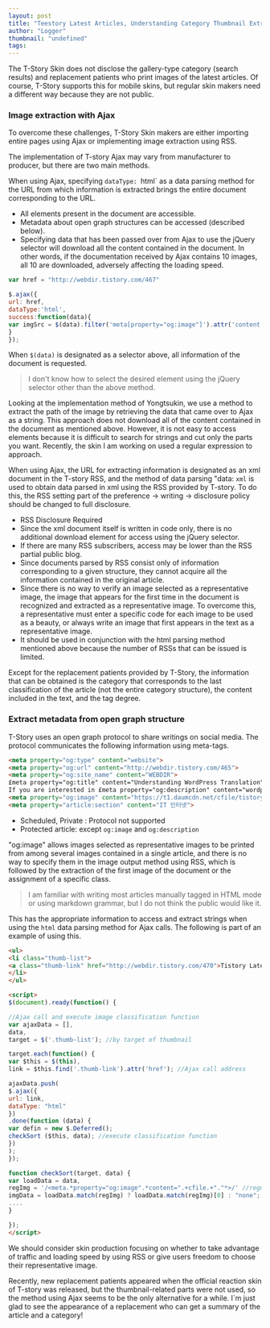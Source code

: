 ```yaml
---
layout: post
title: "Teestory Latest Articles, Understanding Category Thumbnail Extraction"
author: "Logger"
thumbnail: "undefined"
tags: 
---
```



The T-Story Skin does not disclose the gallery-type category (search results) and replacement patients who print images of the latest articles. Of course, T-Story supports this for mobile skins, but regular skin makers need a different way because they are not public.

### Image extraction with Ajax

To overcome these challenges, T-Story Skin makers are either importing entire pages using Ajax or implementing image extraction using RSS.

The implementation of T-story Ajax may vary from manufacturer to producer, but there are two main methods.

When using Ajax, specifying `dataType: `html` as a data parsing method for the URL from which information is extracted brings the entire document corresponding to the URL.

- All elements present in the document are accessible.
- Metadata about open graph structures can be accessed (described below).
- Specifying data that has been passed over from Ajax to use the jQuery selector will download all the content contained in the document. In other words, if the documentation received by Ajax contains 10 images, all 10 are downloaded, adversely affecting the loading speed.

```js
var href = "http://webdir.tistory.com/467"

$.ajax({
url: href,
dataType:'html',
success:function(data){
var imgSrc = $(data).filter('meta[property="og:image"]').attr('content');
}
});

```

When `$(data)` is designated as a selector above, all information of the document is requested.

> I don't know how to select the desired element using the jQuery selector other than the above method.

Looking at the implementation method of Yongtsukin, we use a method to extract the path of the image by retrieving the data that came over to Ajax as a string. This approach does not download all of the content contained in the document as mentioned above. However, it is not easy to access elements because it is difficult to search for strings and cut only the parts you want. Recently, the skin I am working on used a regular expression to approach.

When using Ajax, the URL for extracting information is designated as an xml document in the T-story RSS, and the method of data parsing "data: `xml` is used to obtain data parsed in xml using the RSS provided by T-story. To do this, the RSS setting part of the preference → writing → disclosure policy should be changed to full disclosure.

- RSS Disclosure Required
- Since the xml document itself is written in code only, there is no additional download element for access using the jQuery selector.
- If there are many RSS subscribers, access may be lower than the RSS partial public blog.
- Since documents parsed by RSS consist only of information corresponding to a given structure, they cannot acquire all the information contained in the original article.
- Since there is no way to verify an image selected as a representative image, the image that appears for the first time in the document is recognized and extracted as a representative image. To overcome this, a representative must enter a specific code for each image to be used as a beauty, or always write an image that first appears in the text as a representative image.
- It should be used in conjunction with the html parsing method mentioned above because the number of RSSs that can be issued is limited.

Except for the replacement patients provided by T-Story, the information that can be obtained is the category that corresponds to the last classification of the article (not the entire category structure), the content included in the text, and the tag degree.

### Extract metadata from open graph structure

T-Story uses an open graph protocol to share writings on social media. The protocol communicates the following information using meta-tags.

```html
<meta property="og:type" content="website">
<meta property="og:url" content="http://webdir.tistory.com/465">
<meta property="og:site_name" content="WEBDIR">
£meta property="og:title" content="Understanding WordPress Translation">
If you are interested in £meta property="og:description" content="wordpress," there are times when you are troubled by ambiguous Korean translations and non-Korean plug-ins." I search the relevant data and summarize the things I learned. Understanding WordPress' translation system WordPress has a multilingual support system using language files. This can be divided into basic WordPress language files and plug-in language files, and if you translate and replace those language files, you can use the phrase you want.">
<meta property="og:image" content="https://t1.daumcdn.net/cfile/tistory/2207003455F206D30A">
<meta property="article:section" content="IT 인터넷">
```

- Scheduled, Private : Protocol not supported
- Protected article: except `og:image` and `og:description`

"og:image" allows images selected as representative images to be printed from among several images contained in a single article, and there is no way to specify them in the image output method using RSS, which is followed by the extraction of the first image of the document or the assignment of a specific class.

> I am familiar with writing most articles manually tagged in HTML mode or using markdown grammar, but I do not think the public would like it.

This has the appropriate information to access and extract strings when using the `html` data parsing method for Ajax calls. The following is part of an example of using this.

```html
<ul>
<li class="thumb-list">
<a class="thumb-link" href="http://webdir.tistory.com/470">Tistory Latest, Understanding Category Thumbnail Extraction</a>
</li>
</ul>

<script>
$(document).ready(function() {

//Ajax call and execute image classification function
var ajaxData = [],
data,
target = $('.thumb-list'); //by target of thumbnail

target.each(function() {
var $this = $(this),
link = $this.find('.thumb-link').attr('href'); //Ajax call address

ajaxData.push(
$.ajax({
url: link,
dataType: "html"
})
.done(function (data) {
var defin = new $.Deferred();
checkSort ($this, data); //execute classification function
})
);
});

function checkSort(target, data) {
var loadData = data,
regImg = '/<meta.*property="og:image".*content=".+cfile.+"."*>/' //regular expression for extracting representative images from open graph structures
imgData = loadData.match(regImg) ? loadData.match(regImg)[0] : "none"; //매칭
....
}

});
</script>

```

We should consider skin production focusing on whether to take advantage of traffic and loading speed by using RSS or give users freedom to choose their representative image.

Recently, new replacement patients appeared when the official reaction skin of T-story was released, but the thumbnail-related parts were not used, so the method using Ajax seems to be the only alternative for a while. I`m just glad to see the appearance of a replacement who can get a summary of the article and a category!